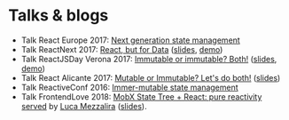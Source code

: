 # Talks & blogs

* Talk React Europe 2017: [Next generation state management](https://www.youtube.com/watch?v=rwqwwn_46kA)
* Talk ReactNext 2017: [React, but for Data](https://www.youtube.com/watch?v=xfC_xEA8Z1M&index=6&list=PLMYVq3z1QxSqq6D7jxVdqttOX7H_Brq8Z) \([slides](http://react-next-2017-slides.surge.sh/#1), [demo](https://codesandbox.io/s/8y4p23j32j)\)
* Talk ReactJSDay Verona 2017: [Immutable or immutable? Both!](https://github.com/mobxjs/mobx-state-tree/blob/master) \([slides](https://mweststrate.github.io/reactjsday2017-presentation/index.html#1), [demo](https://github.com/mweststrate/reatjsday2017-demo)\)
* Talk React Alicante 2017: [Mutable or Immutable? Let's do both!](https://github.com/mobxjs/mobx-state-tree/blob/master) \([slides](https://mattiamanzati.github.io/slides-react-alicante-2017/#2)\)
* Talk ReactiveConf 2016: [Immer-mutable state management](https://www.youtube.com/watch?v=Ql8KUUUOHNc&list=PLa2ZZ09WYepMCRRGCRPhTYuTCat4TiDlX&index=30)
* Talk FrontendLove 2018: [MobX State Tree + React: pure reactivity served](https://www.youtube.com/watch?v=HS9revHrNRI) by [Luca Mezzalira](https://lucamezzalira.com/) \([slides](https://docs.google.com/presentation/d/1f18RhN9hz1GPAdY4binWVNZDKm3k7EfNvV48lWnzdjQ/edit#slide=id.g35f391192_00)\).

